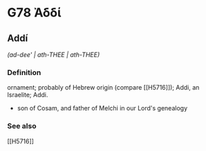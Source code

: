 # G78 Ἀδδί

## Addí

_(ad-dee' | ath-THEE | ath-THEE)_

### Definition

ornament; probably of Hebrew origin (compare [[H5716]]); Addi, an Israelite; Addi.

- son of Cosam, and father of Melchi in our Lord's genealogy

### See also

[[H5716]]

